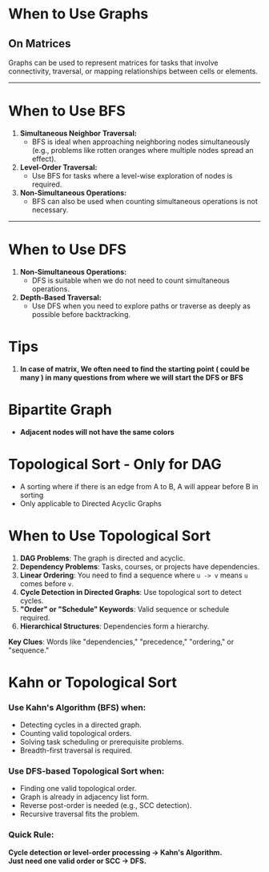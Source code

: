 # When to Use Graphs

## On Matrices

Graphs can be used to represent matrices for tasks that involve connectivity, traversal, or mapping relationships between cells or elements.

---

# When to Use BFS

1. **Simultaneous Neighbor Traversal:**
   - BFS is ideal when approaching neighboring nodes simultaneously (e.g., problems like rotten oranges where multiple nodes spread an effect).
2. **Level-Order Traversal:**
   - Use BFS for tasks where a level-wise exploration of nodes is required.
3. **Non-Simultaneous Operations:**
   - BFS can also be used when counting simultaneous operations is not necessary.

---

# When to Use DFS

1. **Non-Simultaneous Operations:**
   - DFS is suitable when we do not need to count simultaneous operations.
2. **Depth-Based Traversal:**
   - Use DFS when you need to explore paths or traverse as deeply as possible before backtracking.

# Tips

1. **In case of matrix, We often need to find the starting point ( could be many ) in many questions from where we will start the DFS or BFS**

# Bipartite Graph

- **Adjacent nodes will not have the same colors**

# Topological Sort - Only for DAG

- A sorting where if there is an edge from A to B, A will appear before B in sorting
- Only applicable to Directed Acyclic Graphs

# When to Use Topological Sort

1. **DAG Problems**: The graph is directed and acyclic.
2. **Dependency Problems**: Tasks, courses, or projects have dependencies.
3. **Linear Ordering**: You need to find a sequence where `u -> v` means `u` comes before `v`.
4. **Cycle Detection in Directed Graphs**: Use topological sort to detect cycles.
5. **"Order" or "Schedule" Keywords**: Valid sequence or schedule required.
6. **Hierarchical Structures**: Dependencies form a hierarchy.

**Key Clues**: Words like "dependencies," "precedence," "ordering," or "sequence."

# Kahn or Topological Sort

### Use **Kahn's Algorithm (BFS)** when:

- Detecting cycles in a directed graph.
- Counting valid topological orders.
- Solving task scheduling or prerequisite problems.
- Breadth-first traversal is required.

### Use **DFS-based Topological Sort** when:

- Finding one valid topological order.
- Graph is already in adjacency list form.
- Reverse post-order is needed (e.g., SCC detection).
- Recursive traversal fits the problem.

### Quick Rule:

**Cycle detection or level-order processing → Kahn's Algorithm.**\
**Just need one valid order or SCC → DFS.**